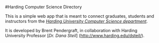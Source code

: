 #Harding Computer Science Directory

This is a simple web app that is meant to connect graduates, students and instructors from the [*Harding University Computer Science department*](http://www.harding.edu/comp).

It is developed by Brent Pendergraft, in collaboration with Harding University Professor [*Dr. Dana Steil*] (http://www.harding.edu/dsteil/).
 
